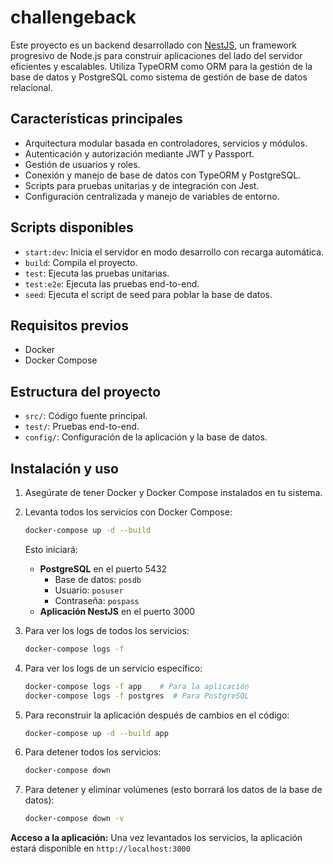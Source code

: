 # challengeback

Este proyecto es un backend desarrollado con [NestJS](https://nestjs.com/), un framework progresivo de Node.js para construir aplicaciones del lado del servidor eficientes y escalables. Utiliza TypeORM como ORM para la gestión de la base de datos y PostgreSQL como sistema de gestión de base de datos relacional.

## Características principales
- Arquitectura modular basada en controladores, servicios y módulos.
- Autenticación y autorización mediante JWT y Passport.
- Gestión de usuarios y roles.
- Conexión y manejo de base de datos con TypeORM y PostgreSQL.
- Scripts para pruebas unitarias y de integración con Jest.
- Configuración centralizada y manejo de variables de entorno.

## Scripts disponibles
- `start:dev`: Inicia el servidor en modo desarrollo con recarga automática.
- `build`: Compila el proyecto.
- `test`: Ejecuta las pruebas unitarias.
- `test:e2e`: Ejecuta las pruebas end-to-end.
- `seed`: Ejecuta el script de seed para poblar la base de datos.

## Requisitos previos
- Docker
- Docker Compose

## Estructura del proyecto
- `src/`: Código fuente principal.
- `test/`: Pruebas end-to-end.
- `config/`: Configuración de la aplicación y la base de datos.

## Instalación y uso

1. Asegúrate de tener Docker y Docker Compose instalados en tu sistema.
2. Levanta todos los servicios con Docker Compose:
   ```bash
   docker-compose up -d --build
   ```
   Esto iniciará:
   - **PostgreSQL** en el puerto 5432
     - Base de datos: `posdb`
     - Usuario: `posuser`
     - Contraseña: `pospass`
   - **Aplicación NestJS** en el puerto 3000

3. Para ver los logs de todos los servicios:
   ```bash
   docker-compose logs -f
   ```

4. Para ver los logs de un servicio específico:
   ```bash
   docker-compose logs -f app    # Para la aplicación
   docker-compose logs -f postgres  # Para PostgreSQL
   ```

5. Para reconstruir la aplicación después de cambios en el código:
   ```bash
   docker-compose up -d --build app
   ```

6. Para detener todos los servicios:
   ```bash
   docker-compose down
   ```

7. Para detener y eliminar volúmenes (esto borrará los datos de la base de datos):
   ```bash
   docker-compose down -v
   ```

**Acceso a la aplicación:** Una vez levantados los servicios, la aplicación estará disponible en `http://localhost:3000`


